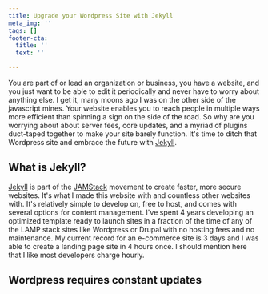 ```yaml
---
title: Upgrade your Wordpress Site with Jekyll
meta_img: ''
tags: []
footer-cta:
  title: ''
  text: ''

---
```

You are part of or lead an organization or business, you have a website, and you just want to be able to edit it periodically and never have to worry about anything else. I get it, many moons ago I was on the other side of the javascript mines. Your website enables you to reach people in multiple ways more efficient than spinning a sign on the side of the road. So why are you worrying about about server fees, core updates, and a myriad of plugins duct-taped together to make your site barely function. It's time to ditch that Wordpress site and embrace the future with [Jekyll](https://jekyllrb.com/). 

## What is Jekyll?

[Jekyll](https://jekyllrb.com/) is part of the [JAMStack](https://jamstack.org/) movement to create faster, more secure websites. It's what I made this website with and countless other websites with. It's relatively simple to develop on, free to host, and comes with several options for content management. I've spent 4 years developing an optimized template ready to launch sites in a fraction of the time of any of the LAMP stack sites like Wordpress or Drupal with no hosting fees and no maintenance. My current record for an e-commerce site is 3 days and I was able to create a landing page site in 4 hours once. I should mention here that I like most developers charge hourly. 

## Wordpress requires constant updates